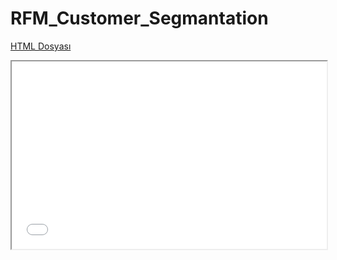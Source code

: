 # RFM_Customer_Segmantation
[HTML Dosyası](visualization/pie_chart.html)
<iframe src=visualization/pie_chart.html width="100%" height="300"></iframe>
